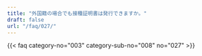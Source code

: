 ```yaml
---
title: "外国籍の場合でも接種証明書は発行できますか。"
draft: false
url: "/faq/027/"
---
```


{{< faq category-no="003" category-sub-no="008" no="027" >}}
